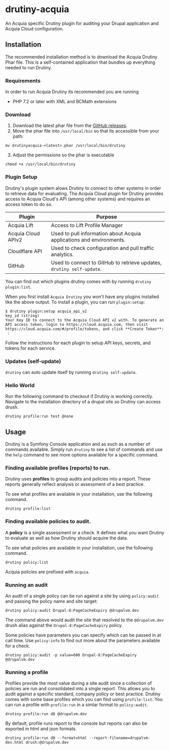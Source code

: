 # drutiny-acquia
An Acquia specific Drutiny plugin for auditing your Drupal application and Acquia Cloud configuration.

## Installation

The recommended installation method is to download the Acquia Drutiny Phar file. This is a self-contained application
that bundles up everything needed to run Drutiny.

### Requirements

In order to run Acquia Drutiny its recommended you are running 

* PHP 7.2 or later with XML and BCMath extensions

### Download

1. Download the latest phar file from the [GitHub releases](https://github.com/drutiny/plugin-acquia/releases).
2. Move the phar file into `/usr/local/bin` so that its accessible from your path:
  
  ```
  mv drutinyacquia-<latest>.phar /usr/local/bin/drutiny
  ```

3. Adjust the permissions so the phar is executable
  
  ```
  chmod +x /usr/local/bin/drutiny
  ```

### Plugin Setup

Drutiny's plugin system alows Drutiny to connect to other systems in order to retrieve data for evaluating. The Acquia Cloud plugin for Drutiny provides access to Acquia Cloud's API (among other systems) and requires an access token to do so.

Plugin | Purpose
-------|--------
Acquia Lift | Access to Lift Profile Manager
Acquia Cloud APIv2 | Used to pull information about Acquia applications and environments.
Cloudflare API | Used to check configuration and pull traffic analytics.
GitHub | Used to connect to GitHub to retrieve updates, `drutiny self-update`.

You can find out which
plugins drutiny comes with by running `drutiny plugin:list`.

When you first install `Acquia Drutiny` you won't have any plugins installed like the
above output. To install a plugin, you can run `plugin:setup`:

```
$ drutiny plugin:setup acquia_api_v2
key_id (string)
Your Key ID to connect to the Acquia Cloud API v2 with. To generate an
API access token, login to https://cloud.acquia.com, then visit
https://cloud.acquia.com/#/profile/tokens, and click **Create Token**:
 :
```

Follow the instructions for each plugin to setup API keys, secrets, and tokens
for each service.

### Updates (self-update)
`drutiny` can auto update itself by running `drutiny self-update`.

### Hello World

Run the following command to checkout if Drutiny is working
correctly. Navigate to the installation directory of a drupal site so
Drutiny can access drush.

```
drutiny profile:run test @none
```

## Usage

Drutiny is a Symfony Console application and as such as a number
of commands available. Simply run `drutiny` to
see a list of commands and use the `help` command to see more options
available for a specific command.

### Finding available profiles (reports) to run.

Drutiny uses **profiles** to group audits and policies into a report.
These reports generally reflect analysis or assessment of a best
practice.

To see what profiles are available in your installation, use the following command.

```
drutiny profile:list
```

### Finding available policies to audit.

A **policy** is a single assessment or a check. It defines what you want Drutiny to 
evaluate as well as how Drutiny should acquire the data.

To see what policies are available in your installation, use the following command.

```
drutiny policy:list
```

Acquia policies are prefixed with `acquia`.

### Running an audit

An audit of a single policy can be run against a site by using `policy:audit` and passing the policy name and site target:

```
drutiny policy:audit Drupal-8:PageCacheExpiry @drupalvm.dev
```

The command above would audit the site that resolved to the `@drupalvm.dev` drush alias against the `Drupal-8:PageCacheExpiry` policy.

Some policies have parameters you can specify which can be passed in at call time. Use `policy:info` to find out more about the parameters available for a check.

```
drutiny policy:audit -p value=600 Drupal-8:PageCacheExpiry @drupalvm.dev
```

### Running a profile

Profiles provide the most value during a site audit since a collection of policies are run and consolidated into a single report. This allows you to audit against a specific standard, company policy or best practice. Drutiny comes with some base profiles which you can find using `profile:list`. You can run a profile with `profile:run` in a simlar format to `policy:audit`.

```
drutiny profile:run d8 @drupalvm.dev
```

By default, profile runs report to the console but reports can also be exported in html and json formats.

```
drutiny profile:run d8 --format=html --report-filename=drupalvm-dev.html drush:@drupalvm.dev
```